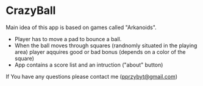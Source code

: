 # CrazyBall

Main idea of this app is based on games called "Arkanoids".

- Player has to move a pad to bounce a ball.
- When the ball moves through squares (randnomly situated in the playing area) player aqquires good or bad bonus (depends on a color of the square)
- App contains a score list and an intruction ("about" button)

If You have any questions please contact me (pprzybyt@gmail.com) 
